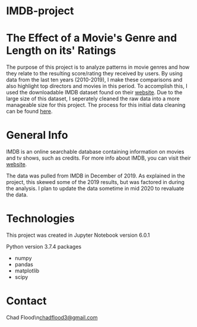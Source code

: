 # IMDB-project


# The Effect of a Movie's Genre and Length on its' Ratings

The purpose of this project is to analyze patterns in movie genres and how they relate to the resulting score/rating they received by users. By using data from the last ten years (2010-2019), I make these comparisons and also highlight top directors and movies in this period. To accomplish this, I used the downloadable IMDB dataset found on their [website](https://www.imdb.com/interfaces/). Due to the large size of this dataset, I seperately cleaned the raw data into a more manageable size for this project. The process for this initial data cleaning can be found [here](https://drive.google.com/open?id=1zJK4rymFNVZYmNoM2xfn_U6AR5qYQSZs). 

# General Info

IMDB is an online searchable database containing information on movies and tv shows, such as credits. For more info about IMDB, you can visit their [website](https://help.imdb.com/article/imdb/general-information/what-is-imdb/G836CY29Z4SGNMK5?ref_=helpsect_cons_1_1#).

The data was pulled from IMDB in December of 2019. As explained in the project, this skewed some of the 2019 results, but was factored in during the analysis. I plan to update the data sometime in mid 2020 to revaluate the data.



# Technologies

This project was created in Jupyter Notebook version 6.0.1

Python version 3.7.4
packages
- numpy 
- pandas
- matplotlib
- scipy

# Contact

Chad Flood\n<chadflood3@gmail.com> 

